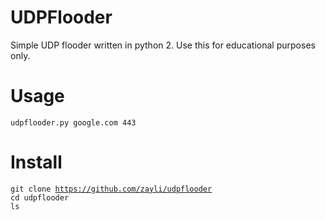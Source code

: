 # UDPFlooder
Simple UDP flooder written in python 2. Use this for educational purposes only.
# Usage
<code>udpflooder.py google.com 443</code>
# Install
<code>git clone https://github.com/zayli/udpflooder</code><br />
<code>cd udpflooder</code><br />
<code>ls</code>

